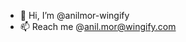 - 👋 Hi, I’m @anilmor-wingify
- 📫 Reach me @anil.mor@wingify.com

<!---
anilmor-wingify/anilmor-wingify is a ✨ special ✨ repository because its `README.md` (this file) appears on your GitHub profile.
You can click the Preview link to take a look at your changes.
--->
